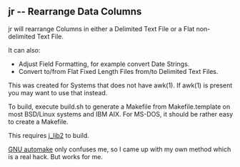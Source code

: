 ## jr -- Rearrange Data Columns

jr will rearrange Columns in either a Delimited Text File
or a Flat non-delimited Text File.

It can also:
* Adjust Field Formatting, for example convert Date Strings.
* Convert to/from Flat Fixed Length Files from/to Delimited Text Files.

This was created for Systems that does not have awk(1).
If awk(1) is present you may want to use that instead.

To build, execute build.sh to generate a Makefile from
Makefile.template on most BSD/Linux systems and IBM AIX.
For MS-DOS, it should be rather easy to create a Makefile.

This requires [j\_lib2](https://github.com/jmcunx/j_lib2) to build.

[GNU automake](https://en.wikipedia.org/wiki/Automake)
only confuses me, so I came up with my own method which
is a real hack.  But works for me.

